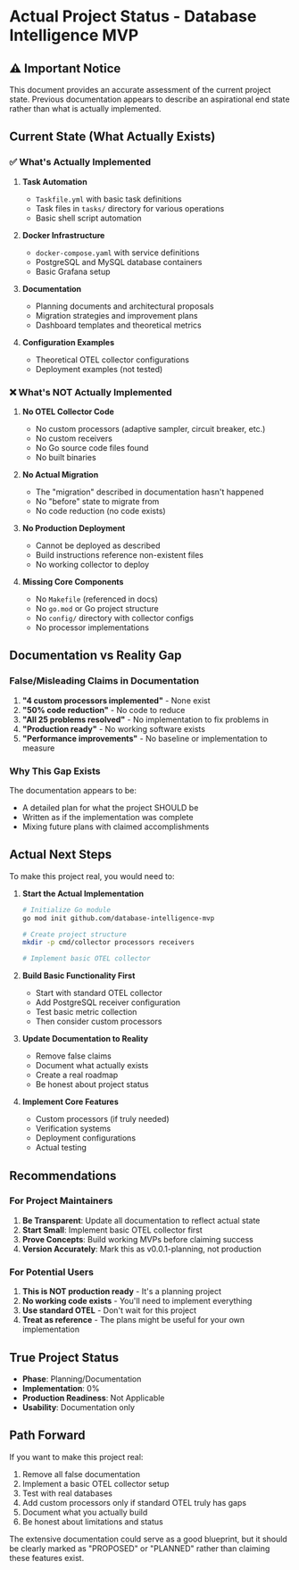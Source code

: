 # Actual Project Status - Database Intelligence MVP

## ⚠️ Important Notice

This document provides an accurate assessment of the current project state. Previous documentation appears to describe an aspirational end state rather than what is actually implemented.

## Current State (What Actually Exists)

### ✅ What's Actually Implemented

1. **Task Automation**
   - `Taskfile.yml` with basic task definitions
   - Task files in `tasks/` directory for various operations
   - Basic shell script automation

2. **Docker Infrastructure**
   - `docker-compose.yaml` with service definitions
   - PostgreSQL and MySQL database containers
   - Basic Grafana setup

3. **Documentation**
   - Planning documents and architectural proposals
   - Migration strategies and improvement plans
   - Dashboard templates and theoretical metrics

4. **Configuration Examples**
   - Theoretical OTEL collector configurations
   - Deployment examples (not tested)

### ❌ What's NOT Actually Implemented

1. **No OTEL Collector Code**
   - No custom processors (adaptive sampler, circuit breaker, etc.)
   - No custom receivers
   - No Go source code files found
   - No built binaries

2. **No Actual Migration**
   - The "migration" described in documentation hasn't happened
   - No "before" state to migrate from
   - No code reduction (no code exists)

3. **No Production Deployment**
   - Cannot be deployed as described
   - Build instructions reference non-existent files
   - No working collector to deploy

4. **Missing Core Components**
   - No `Makefile` (referenced in docs)
   - No `go.mod` or Go project structure
   - No `config/` directory with collector configs
   - No processor implementations

## Documentation vs Reality Gap

### False/Misleading Claims in Documentation

1. **"4 custom processors implemented"** - None exist
2. **"50% code reduction"** - No code to reduce
3. **"All 25 problems resolved"** - No implementation to fix problems in
4. **"Production ready"** - No working software exists
5. **"Performance improvements"** - No baseline or implementation to measure

### Why This Gap Exists

The documentation appears to be:
- A detailed plan for what the project SHOULD be
- Written as if the implementation was complete
- Mixing future plans with claimed accomplishments

## Actual Next Steps

To make this project real, you would need to:

1. **Start the Actual Implementation**
   ```bash
   # Initialize Go module
   go mod init github.com/database-intelligence-mvp
   
   # Create project structure
   mkdir -p cmd/collector processors receivers
   
   # Implement basic OTEL collector
   ```

2. **Build Basic Functionality First**
   - Start with standard OTEL collector
   - Add PostgreSQL receiver configuration
   - Test basic metric collection
   - Then consider custom processors

3. **Update Documentation to Reality**
   - Remove false claims
   - Document what actually exists
   - Create a real roadmap
   - Be honest about project status

4. **Implement Core Features**
   - Custom processors (if truly needed)
   - Verification systems
   - Deployment configurations
   - Actual testing

## Recommendations

### For Project Maintainers

1. **Be Transparent**: Update all documentation to reflect actual state
2. **Start Small**: Implement basic OTEL collector first
3. **Prove Concepts**: Build working MVPs before claiming success
4. **Version Accurately**: Mark this as v0.0.1-planning, not production

### For Potential Users

1. **This is NOT production ready** - It's a planning project
2. **No working code exists** - You'll need to implement everything
3. **Use standard OTEL** - Don't wait for this project
4. **Treat as reference** - The plans might be useful for your own implementation

## True Project Status

- **Phase**: Planning/Documentation
- **Implementation**: 0%
- **Production Readiness**: Not Applicable
- **Usability**: Documentation only

## Path Forward

If you want to make this project real:

1. Remove all false documentation
2. Implement a basic OTEL collector setup
3. Test with real databases
4. Add custom processors only if standard OTEL truly has gaps
5. Document what you actually build
6. Be honest about limitations and status

The extensive documentation could serve as a good blueprint, but it should be clearly marked as "PROPOSED" or "PLANNED" rather than claiming these features exist.